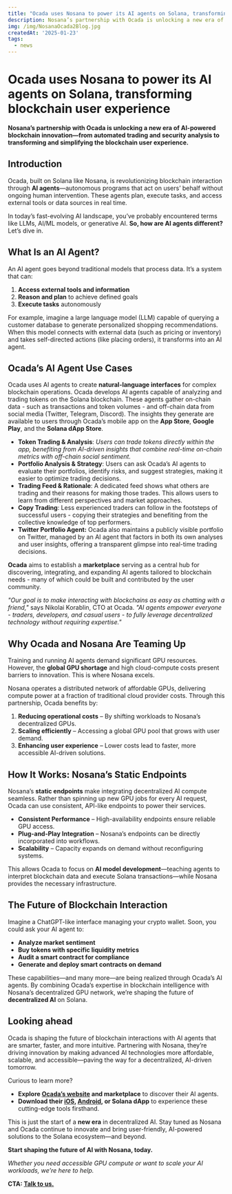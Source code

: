 ```yaml
---
title: "Ocada uses Nosana to power its AI agents on Solana, transforming blockchain user experience"
description: Nosana’s partnership with Ocada is unlocking a new era of AI-powered blockchain innovation—from automated trading and security analysis to transforming and simplifying the blockchain user experience.
img: /img/NosanaOcada2Blog.jpg
createdAt: '2025-01-23'
tags:
  - news
---
```

# **Ocada uses Nosana to power its AI agents on Solana, transforming blockchain user experience**

**Nosana’s partnership with Ocada is unlocking a new era of AI-powered blockchain innovation—from automated trading and security analysis to transforming and simplifying the blockchain user experience.**

## **Introduction**

Ocada, built on Solana like Nosana, is revolutionizing blockchain interaction through **AI agents**—autonomous programs that act on users’ behalf without ongoing human intervention. These agents plan, execute tasks, and access external tools or data sources in real time.

In today’s fast-evolving AI landscape, you’ve probably encountered terms like LLMs, AI/ML models, or generative AI. **So, how are AI agents different?** Let’s dive in.

## **What Is an AI Agent?**

An AI agent goes beyond traditional models that process data. It’s a system that can:

1. **Access external tools and information**
2. **Reason and plan** to achieve defined goals
3. **Execute tasks** autonomously

For example, imagine a large language model (LLM) capable of querying a customer database to generate personalized shopping recommendations. When this model connects with external data (such as pricing or inventory) and takes self-directed actions (like placing orders), it transforms into an AI agent.

## **Ocada’s AI Agent Use Cases**

Ocada uses AI agents to create **natural-language interfaces** for complex blockchain operations. Ocada develops AI agents capable of analyzing and trading tokens on the Solana blockchain. These agents gather on-chain data - such as transactions and token volumes - and off-chain data from social media (Twitter, Telegram, Discord). The insights they generate are available to users through Ocada’s mobile app on the **App Store**, **Google Play**, and the **Solana dApp Store**.

- **Token Trading & Analysis**: *Users can trade tokens directly within the app, benefiting from AI-driven insights that combine real-time on-chain metrics with off-chain social sentiment.*
- **Portfolio Analysis & Strategy**: Users can ask Ocada’s AI agents to evaluate their portfolios, identify risks, and suggest strategies, making it easier to optimize trading decisions.
- **Trading Feed & Rationale**: A dedicated feed shows what others are trading and their reasons for making those trades. This allows users to learn from different perspectives and market approaches.
- **Copy Trading**: Less experienced traders can follow in the footsteps of successful users - copying their strategies and benefiting from the collective knowledge of top performers.
- **Twitter Portfolio Agent:** Ocada also maintains a publicly visible portfolio on Twitter, managed by an AI agent that factors in both its own analyses and user insights, offering a transparent glimpse into real-time trading decisions.

**Ocada** aims to establish a **marketplace** serving as a central hub for discovering, integrating, and expanding AI agents tailored to blockchain needs - many of which could be built and contributed by the user community.

*"Our goal is to make interacting with blockchains as easy as chatting with a friend,"* says Nikolai Korablin, CTO at Ocada. *"AI agents empower everyone - traders, developers, and casual users - to fully leverage decentralized technology without requiring expertise."*

## **Why Ocada and Nosana Are Teaming Up**

Training and running AI agents demand significant GPU resources. However, the **global GPU shortage** and high cloud-compute costs present barriers to innovation. This is where Nosana excels.

Nosana operates a distributed network of affordable GPUs, delivering compute power at a fraction of traditional cloud provider costs. Through this partnership, Ocada benefits by:

1. **Reducing operational costs** – By shifting workloads to Nosana’s decentralized GPUs.
2. **Scaling efficiently** – Accessing a global GPU pool that grows with user demand.
3. **Enhancing user experience** – Lower costs lead to faster, more accessible AI-driven solutions.

## **How It Works: Nosana’s Static Endpoints**

Nosana’s **static endpoints** make integrating decentralized AI compute seamless. Rather than spinning up new GPU jobs for every AI request, Ocada can use consistent, API-like endpoints to power their services.

- **Consistent Performance** – High-availability endpoints ensure reliable GPU access.
- **Plug-and-Play Integration** – Nosana’s endpoints can be directly incorporated into workflows.
- **Scalability** – Capacity expands on demand without reconfiguring systems.

This allows Ocada to focus on **AI model development**—teaching agents to interpret blockchain data and execute Solana transactions—while Nosana provides the necessary infrastructure.

## **The Future of Blockchain Interaction**

Imagine a ChatGPT-like interface managing your crypto wallet. Soon, you could ask your AI agent to:

- **Analyze market sentiment**
- **Buy tokens with specific liquidity metrics**
- **Audit a smart contract for compliance**
- **Generate and deploy smart contracts on demand**

These capabilities—and many more—are being realized through Ocada’s AI agents. By combining Ocada’s expertise in blockchain intelligence with Nosana’s decentralized GPU network, we’re shaping the future of **decentralized AI** on Solana.

## **Looking ahead**

Ocada is shaping the future of blockchain interactions with AI agents that are smarter, faster, and more intuitive. Partnering with Nosana, they’re driving innovation by making advanced AI technologies more affordable, scalable, and accessible—paving the way for a decentralized, AI-driven tomorrow.

Curious to learn more?

- **Explore [Ocada’s website](https://ocada.ai/) and marketplace** to discover their AI agents.
- **Download their [iOS](https://apps.apple.com/app/snips/id1617156912), [Android](https://play.google.com/store/apps/details?id=app.snips), or Solana dApp** to experience these cutting-edge tools firsthand.

This is just the start of a **new era** in decentralized AI. Stay tuned as Nosana and Ocada continue to innovate and bring user-friendly, AI-powered solutions to the Solana ecosystem—and beyond.

**Start shaping the future of AI with Nosana, today.**

*Whether you need accessible GPU compute or want to scale your AI workloads, we’re here to help.*

**CTA: [Talk to us.](https://calendly.com/d/cqxc-9nr-9s5)**